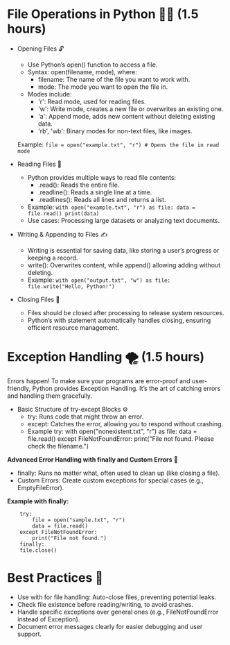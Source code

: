 # File Operations in Python 🚪🔑 (1.5 hours)

 - Opening Files 🔓

    - Use Python’s open() function to access a file.
    - Syntax: open(filename, mode), where:
        - filename: The name of the file you want to work with.
        - mode: The mode you want to open the file in.
    - Modes include:
        - 'r': Read mode, used for reading files.
        - 'w': Write mode, creates a new file or overwrites an existing one.
        - 'a': Append mode, adds new content without deleting existing data.
        - 'rb', 'wb': Binary modes for non-text files, like images.

    Example:
    ```file = open("example.txt", "r") # Opens the file in read mode```

 - Reading Files 📜
    - Python provides multiple ways to read file contents:
        - .read(): Reads the entire file.
        - .readline(): Reads a single line at a time.
        - .readlines(): Reads all lines and returns a list.
    - Example:
      ```with open("example.txt", "r") as file: data = file.read() print(data)```
    - Use cases: Processing large datasets or analyzing text documents.

 - Writing & Appending to Files ✍️
    - Writing is essential for saving data, like storing a user’s progress or keeping a record.
    - write(): Overwrites content, while append() allowing adding without deleting.
    - Example:
      ```with open("output.txt", "w") as file: file.write("Hello, Python!")```

 - Closing Files 🚪
    - Files should be closed after processing to release system resources.
    - Python’s with statement automatically handles closing, ensuring efficient resource management.


# Exception Handling 🌪️ (1.5 hours)

Errors happen! To make sure your programs are error-proof and user-friendly, Python provides Exception Handling. It’s the art of catching errors and handling them gracefully.

 - Basic Structure of try-except Blocks ⚙️
    - try: Runs code that might throw an error.
    - except: Catches the error, allowing you to respond without crashing.
    - Example
        try:
            with open("nonexistent.txt", "r") as file:
                data = file.read()
        except FileNotFoundError:
            print("File not found. Please check the filename.")


**Advanced Error Handling with finally and Custom Errors** 🎩

 - finally: Runs no matter what, often used to clean up (like closing a file).
 - Custom Errors: Create custom exceptions for special cases (e.g., EmptyFileError).

**Example with finally:**

        try:
            file = open("sample.txt", "r")
            data = file.read()
        except FileNotFoundError:
            print("File not found.")
        finally:
        file.close()



# Best Practices 📏
 - Use with for file handling: Auto-close files, preventing potential leaks.
 - Check file existence before reading/writing, to avoid crashes.
 - Handle specific exceptions over general ones (e.g., FileNotFoundError instead of Exception).
 - Document error messages clearly for easier debugging and user support.
